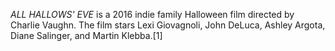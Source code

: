 _ALL HALLOWS' EVE_ is a 2016 indie family Halloween film directed by Charlie Vaughn. The film stars Lexi Giovagnoli, John DeLuca, Ashley Argota, Diane Salinger, and Martin Klebba.[1]

